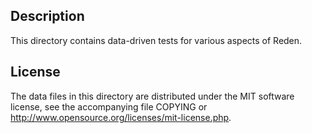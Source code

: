 Description
------------

This directory contains data-driven tests for various aspects of Reden.

License
--------

The data files in this directory are distributed under the MIT software
license, see the accompanying file COPYING or
http://www.opensource.org/licenses/mit-license.php.

